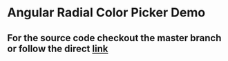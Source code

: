 # Angular Radial Color Picker Demo

## For the source code checkout the master branch or follow the direct [link](https://github.com/talamaska/angular-radial-color-picker)
